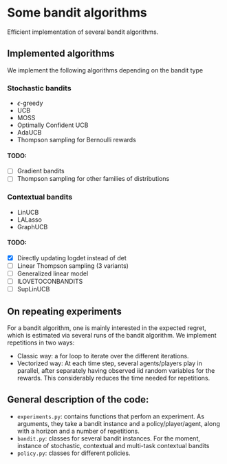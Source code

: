 # Some bandit algorithms

Efficient implementation of several bandit algorithms.

## Implemented algorithms

We implement the following algorithms depending on the bandit type

### Stochastic bandits

* $\epsilon$-greedy
* UCB
* MOSS
* Optimally Confident UCB
* AdaUCB
* Thompson sampling for Bernoulli rewards

#### TODO:

* [ ] Gradient bandits
* [ ] Thompson sampling for other families of distributions

### Contextual bandits

* LinUCB
* LALasso
* GraphUCB

#### TODO:

* [X] Directly updating logdet instead of det
* [ ] Linear Thompson sampling (3 variants)
* [ ] Generalized linear model
* [ ] ILOVETOCONBANDITS
* [ ] SupLinUCB

## On repeating experiments

For a bandit algorithm, one is mainly interested in the expected regret, which is estimated via several runs of the bandit algorithm.
We implement repetitions in two ways:

* Classic way: a for loop to iterate over the different iterations.
* Vectorized way: At each time step, several agents/players play in parallel, after separately having observed iid random variables for the rewards.
  This considerably reduces the time needed for repetitions.

## General description of the code:

* `experiments.py`: contains functions that perfom an experiment. As arguments, they take a bandit instance and a policy/player/agent, along with a horizon and a number of repetitions.
* `bandit.py`: classes for several bandit instances. For the moment, instance of stochastic, contextual and multi-task contextual bandits
* `policy.py`: classes for different policies.
